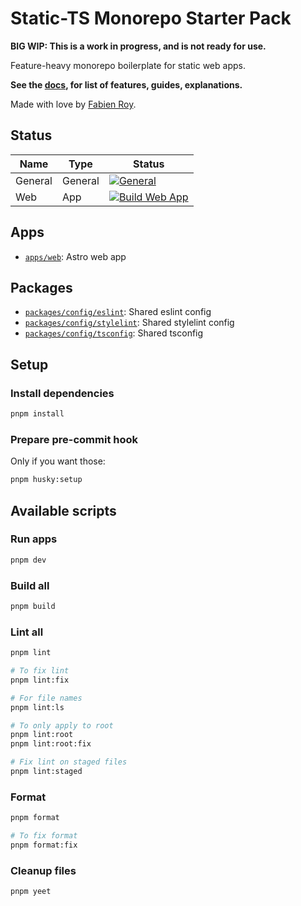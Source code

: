 # Static-TS Monorepo Starter Pack

**BIG WIP: This is a work in progress, and is not ready for use.**

Feature-heavy monorepo boilerplate for static web apps.

**See the [docs](./docs/README.md), for list of features, guides, explanations.**

Made with love by [Fabien Roy](https://github.com/ExiledNarwal28).

## Status

| Name    | Type    | Status                                                                                                                                                                                                                                 |
| ------- | ------- | -------------------------------------------------------------------------------------------------------------------------------------------------------------------------------------------------------------------------------------- |
| General | General | [![General](https://github.com/rock-n-prog/static-ts-monorepo-starter-pack/actions/workflows/general.yml/badge.svg)](https://github.com/rock-n-prog/static-ts-monorepo-starter-pack/actions/workflows/general.yml)                     |
| Web     | App     | [![Build Web App](https://github.com/rock-n-prog/static-ts-monorepo-starter-pack/actions/workflows/build-apps-web.yml/badge.svg)](https://github.com/rock-n-prog/static-ts-monorepo-starter-pack/actions/workflows/build-apps-web.yml) |

## Apps

- [`apps/web`](apps/web): Astro web app

## Packages

- [`packages/config/eslint`](packages/config/eslint): Shared eslint config
- [`packages/config/stylelint`](packages/config/stylelint): Shared stylelint config
- [`packages/config/tsconfig`](packages/config/tsconfig): Shared tsconfig

## Setup

### Install dependencies

```bash
pnpm install
```

### Prepare pre-commit hook

Only if you want those:

```bash
pnpm husky:setup
```

## Available scripts

### Run apps

```bash
pnpm dev
```

### Build all

```bash
pnpm build
```

### Lint all

```bash
pnpm lint

# To fix lint
pnpm lint:fix

# For file names
pnpm lint:ls

# To only apply to root
pnpm lint:root
pnpm lint:root:fix

# Fix lint on staged files
pnpm lint:staged
```

### Format

```bash
pnpm format

# To fix format
pnpm format:fix
```

### Cleanup files

```bash
pnpm yeet
```
